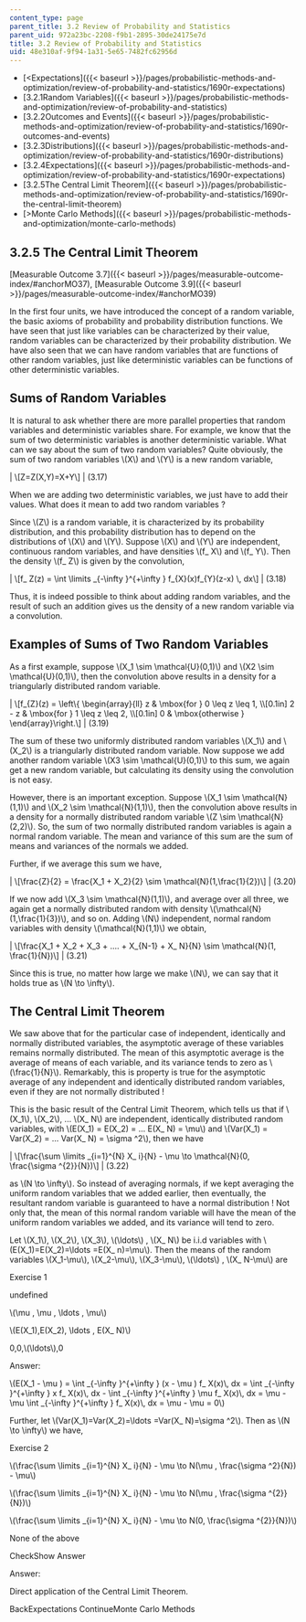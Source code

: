 ```yaml
---
content_type: page
parent_title: 3.2 Review of Probability and Statistics
parent_uid: 972a23bc-2208-f9b1-2895-30de24175e7d
title: 3.2 Review of Probability and Statistics
uid: 48e310af-9f94-1a31-5e65-7482fc62956d
---
```


*   [<Expectations]({{< baseurl >}}/pages/probabilistic-methods-and-optimization/review-of-probability-and-statistics/1690r-expectations)
*   [3.2.1Random Variables]({{< baseurl >}}/pages/probabilistic-methods-and-optimization/review-of-probability-and-statistics)
*   [3.2.2Outcomes and Events]({{< baseurl >}}/pages/probabilistic-methods-and-optimization/review-of-probability-and-statistics/1690r-outcomes-and-events)
*   [3.2.3Distributions]({{< baseurl >}}/pages/probabilistic-methods-and-optimization/review-of-probability-and-statistics/1690r-distributions)
*   [3.2.4Expectations]({{< baseurl >}}/pages/probabilistic-methods-and-optimization/review-of-probability-and-statistics/1690r-expectations)
*   [3.2.5The Central Limit Theorem]({{< baseurl >}}/pages/probabilistic-methods-and-optimization/review-of-probability-and-statistics/1690r-the-central-limit-theorem)
*   [\>Monte Carlo Methods]({{< baseurl >}}/pages/probabilistic-methods-and-optimization/monte-carlo-methods)

3.2.5 The Central Limit Theorem
-------------------------------

[Measurable Outcome 3.7]({{< baseurl >}}/pages/measurable-outcome-index/#anchorMO37), [Measurable Outcome 3.9]({{< baseurl >}}/pages/measurable-outcome-index/#anchorMO39)

In the first four units, we have introduced the concept of a random variable, the basic axioms of probability and probability distribution functions. We have seen that just like variables can be characterized by their value, random variables can be characterized by their probability distribution. We have also seen that we can have random variables that are functions of other random variables, just like deterministic variables can be functions of other deterministic variables.

Sums of Random Variables
------------------------

It is natural to ask whether there are more parallel properties that random variables and deterministic variables share. For example, we know that the sum of two deterministic variables is another deterministic variable. What can we say about the sum of two random variables? Quite obviously, the sum of two random variables \\(X\\) and \\(Y\\) is a new random variable,

| \\\[Z=Z(X,Y)=X+Y\\\] | (3.17) 

When we are adding two deterministic variables, we just have to add their values. What does it mean to add two random variables ?

Since \\(Z\\) is a random variable, it is characterized by its probability distribution, and this probability distribution has to depend on the distributions of \\(X\\) and \\(Y\\). Suppose \\(X\\) and \\(Y\\) are independent, continuous random variables, and have densities \\(f\_ X\\) and \\(f\_ Y\\). Then the density \\(f\_ Z\\) is given by the convolution,

| \\\[f\_ Z(z) = \\int \\limits \_{-\\infty }^{+\\infty } f\_{X}(x)f\_{Y}(z-x) \\, dx\\\] | (3.18) 

Thus, it is indeed possible to think about adding random variables, and the result of such an addition gives us the density of a new random variable via a convolution.

Examples of Sums of Two Random Variables
----------------------------------------

As a first example, suppose \\(X\_1 \\sim \\mathcal{U}(0,1)\\) and \\(X2 \\sim \\mathcal{U}(0,1)\\), then the convolution above results in a density for a triangularly distributed random variable.

| \\\[f\_{Z}(z) = \\left\\{ \\begin{array}{ll} z & \\mbox{for } 0 \\leq z \\leq 1, \\\\\[0.1in\] 2 - z & \\mbox{for } 1 \\leq z \\leq 2, \\\\\[0.1in\] 0 & \\mbox{otherwise } \\end{array}\\right.\\\] | (3.19) 

The sum of these two uniformly distributed random variables \\(X\_1\\) and \\(X\_2\\) is a triangularly distributed random variable. Now suppose we add another random variable \\(X3 \\sim \\mathcal{U}(0,1)\\) to this sum, we again get a new random variable, but calculating its density using the convolution is not easy.

However, there is an important exception. Suppose \\(X\_1 \\sim \\mathcal{N}(1,1)\\) and \\(X\_2 \\sim \\mathcal{N}(1,1)\\), then the convolution above results in a density for a normally distributed random variable \\(Z \\sim \\mathcal{N}(2,2)\\). So, the sum of two normally distributed random variables is again a normal random variable. The mean and variance of this sum are the sum of means and variances of the normals we added.

Further, if we average this sum we have,

| \\\[\\frac{Z}{2} = \\frac{X\_1 + X\_2}{2} \\sim \\mathcal{N}(1,\\frac{1}{2})\\\] | (3.20) 

If we now add \\(X\_3 \\sim \\mathcal{N}(1,1)\\), and average over all three, we again get a normally distributed random with density \\(\\mathcal{N}(1,\\frac{1}{3})\\), and so on. Adding \\(N\\) independent, normal random variables with density \\(\\mathcal{N}(1,1)\\) we obtain,

| \\\[\\frac{X\_1 + X\_2 + X\_3 + .... + X\_{N-1} + X\_ N}{N} \\sim \\mathcal{N}(1, \\frac{1}{N})\\\] | (3.21) 

Since this is true, no matter how large we make \\(N\\), we can say that it holds true as \\(N \\to \\infty\\).

The Central Limit Theorem
-------------------------

We saw above that for the particular case of independent, identically and normally distributed variables, the asymptotic average of these variables remains normally distributed. The mean of this asymptotic average is the average of means of each variable, and its variance tends to zero as \\(\\frac{1}{N}\\). Remarkably, this is property is true for the asymptotic average of any independent and identically distributed random variables, even if they are not normally distributed !

This is the basic result of the Central Limit Theorem, which tells us that if \\(X\_1\\), \\(X\_2\\), ... \\(X\_ N\\) are independent, identically distributed random variables, with \\(E(X\_1) = E(X\_2) = ... E(X\_ N) = \\mu\\) and \\(Var(X\_1) = Var(X\_2) = ... Var(X\_ N) = \\sigma ^2\\), then we have

| \\\[\\frac{\\sum \\limits \_{i=1}^{N} X\_ i}{N} - \\mu \\to \\mathcal{N}(0, \\frac{\\sigma ^{2}}{N})\\\] | (3.22) 

as \\(N \\to \\infty\\). So instead of averaging normals, if we kept averaging the uniform random variables that we added earlier, then eventually, the resultant random variable is guaranteed to have a normal distribution ! Not only that, the mean of this normal random variable will have the mean of the uniform random variables we added, and its variance will tend to zero.

Let \\(X\_1\\), \\(X\_2\\), \\(X\_3\\), \\(\\ldots\\) , \\(X\_ N\\) be i.i.d variables with \\(E(X\_1)=E(X\_2)=\\ldots =E(X\_ n)=\\mu\\). Then the means of the random variables \\(X\_1-\\mu\\), \\(X\_2-\\mu\\), \\(X\_3-\\mu\\), \\(\\ldots\\) , \\(X\_ N-\\mu\\) are

Exercise 1

 undefined

 \\(\\mu , \\mu , \\ldots , \\mu\\)

 \\(E(X\_1),E(X\_2), \\ldots , E(X\_ N)\\)

 0,0,\\(\\ldots\\),0

Answer:

\\(E(X\_1 - \\mu ) = \\int \_{-\\infty }^{+\\infty } (x - \\mu ) f\_ X(x)\\, dx = \\int \_{-\\infty }^{+\\infty } x f\_ X(x)\\, dx - \\int \_{-\\infty }^{+\\infty } \\mu f\_ X(x)\\, dx = \\mu - \\mu \\int \_{-\\infty }^{+\\infty } f\_ X(x)\\, dx = \\mu - \\mu = 0\\)

Further, let \\(Var(X\_1)=Var(X\_2)=\\ldots =Var(X\_ N)=\\sigma ^2\\). Then as \\(N \\to \\infty\\) we have,

Exercise 2

 \\(\\frac{\\sum \\limits \_{i=1}^{N} X\_ i}{N} - \\mu \\to N(\\mu , \\frac{\\sigma ^2}{N}) - \\mu\\)

 \\(\\frac{\\sum \\limits \_{i=1}^{N} X\_ i}{N} - \\mu \\to N(\\mu , \\frac{\\sigma ^{2}}{N})\\)

 \\(\\frac{\\sum \\limits \_{i=1}^{N} X\_ i}{N} - \\mu \\to N(0, \\frac{\\sigma ^{2}}{N})\\)

 None of the above

CheckShow Answer

Answer:

Direct application of the Central Limit Theorem.

BackExpectations ContinueMonte Carlo Methods